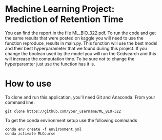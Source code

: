 # Machine Learning Project: Prediction of Retention Time
You can find the report in the file ML_BIO_322.pdf.
To run the code and get the same results that were posted on kaggle you will need to use the function reproduce_results in main.py. This function will use the best model and their best hyperparameter that we found during this project. If you change the boolean used by the model you will run the Gridsearch and this will increase the computation time. To be sure not to change the hyperparamter just use the function has it is.
# How to use
To clone and run this application, you'll need Git and Anaconda. From your command line:
```
git clone https://github.com/your_username/ML_BIO-322
```
To get the conda environment setup use the following commands
```
conda env create -f environment.yml
conda activate MLCourse
```


